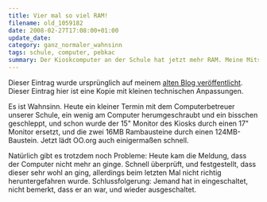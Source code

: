 ```yaml
---
title: Vier mal so viel RAM!
filename: old_1059182
date: 2008-02-27T17:08:00+01:00
update_date:
category: ganz_normaler_wahnsinn
tags: schule, computer, pebkac
summary: Der Kioskcomputer an der Schule hat jetzt mehr RAM. Meine Mitschüler kommen trotzdem nicht besser damit klar.
---
```

Dieser Eintrag wurde ursprünglich auf meinem [alten Blog veröffentlicht](https://stu.blogger.de/stories/1059182/). Dieser Eintrag hier ist eine Kopie mit kleinen technischen Anpassungen.

Es ist Wahnsinn. Heute ein kleiner Termin mit dem Computerbetreuer unserer Schule, ein wenig am Computer herumgeschraubt und ein bisschen geschleppt, und schon wurde der 15" Monitor des Kiosks durch einen 17" Monitor ersetzt, und die zwei 16MB Rambausteine durch einen 124MB-Baustein.
Jetzt lädt OO.org auch einigermaßen schnell.

Natürlich gibt es trotzdem noch Probleme: Heute kam die Meldung, dass der Computer nicht mehr an ginge. Schnell überprüft, und festgestellt, dass dieser sehr wohl an ging, allerdings beim letzten Mal nicht richtig heruntergefahren wurde. Schlussfolgerung: Jemand hat in eingeschaltet, nicht bemerkt, dass er an war, und wieder ausgeschaltet.
